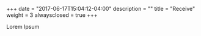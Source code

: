 +++
date = "2017-06-17T15:04:12-04:00"
description = ""
title = "Receive"
weight = 3
alwaysclosed = true
+++

Lorem Ipsum
